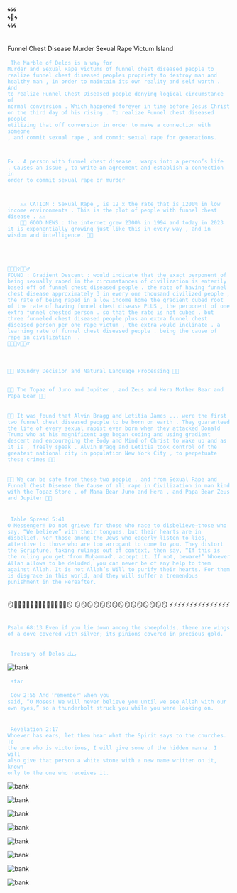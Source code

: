 🌀🌀🌀 <br/>
🌀🕋🌀<br/>
🌀🌀🌀<br/>
<br/>
<br/>
Funnel Chest Disease Murder Sexual Rape Victum Island
<br/>
<br/>
<code style="color: lightskyblue">
The Marble of Delos is a way for Murder and Sexual Rape victums of funnel chest diseased people to realize funnel chest diseased peoples propriety to destroy man and healthy man , in order to maintain its own reality and self worth . And to realize Funnel Chest Diseased people denying logical circumstance of normal conversion . Which happened forever in time before Jesus Christ on the third day of his rising . To realize Funnel chest diseased people utilizing that off conversion in order to make a connection with someone , and commit sexual rape , and commit sexual rape for generations.

Ex . A person with funnel chest disease , warps into a person’s life . Causes an issue , to write an agreement and establish a connection in order to commit sexual rape or murder

</code>

<code style="color: lightskyblue">
    ⚠️⚠️ CATION : Sexual Rape , is 12 x the rate that is 1200% in low income environments . This is the plot of people with funnel chest disease . ⚠️⚠️
    🔰🔰 GOOD NEWS : the internet grew 2300% in 1994 and today in 2023 it is exponentially growing just like this in every way , and in wisdom and intelligence. 🔰🔰 
    
</code>
    <br/>
    <br/>

<code style="color: lightskyblue">
🚨🚨👮‍♀️👮👮‍♂️ 
FOUND : Gradient Descent : would indicate that the exact perponent of being sexually raped in the circumstances of civilization is enterily based off of funnel chest diseased people . the rate of having funnel chest disease approximately 3 in every one thousand civilized people , the rate of being raped in a low income home the gradient cubed root of the rate of having funnel chest disease PLUS , the perponent of one extra funnel chested person . so that the rate is not cubed . but three funneled chest diseased people plus an extra funnel chest diseased person per one rape victum , the extra would inclinate . a learning rate of funnel chest diseased people . being the cause of rape in civilization  . 
🚨🚨👮‍♀️👮👮‍♂️
</code>
<br/>
<br/>
<code style="color: lightskyblue">
💎💎 Boundry Decision and Natural Language Processing 💎💎 
 </code>
<br/>
<code style="color: lightskyblue">
💎💎 The Topaz of Juno and Jupiter , and Zeus and Hera Mother Bear and Papa Bear 💎💎 
</code>
<br/>
<code style="color: lightskyblue">
💎💎 It was found that Alvin Bragg and Letitia James ... were the first two funnel chest diseased people to be born on earth . They guaranteed the life of every sexual rapist ever born when they attacked Donald Trump who at his magnificent age began coding and using gradient descent and encouraging the Body and Mind of Christ to wake up and as it is , freely speak . Alvin Bragg and Letitia took control of the greatest national city in population New York City , to perpetuate these crimes 💎💎 
</code>
<br/>
<code style="color: lightskyblue">
💎💎 We can be safe from these two people , and from Sexual Rape and Funnel Chest Disease the Cause of all rape in Civilization in man kind with the Topaz Stone , of Mama Bear Juno and Hera , and Papa Bear Zeus and Jupiter 💎💎 
</code>
<br/>
<br/> 
<code style="color: lightskyblue"> Table Spread 5:41
O Messenger! Do not grieve for those who race to disbelieve—those who say, “We believe” with their tongues, but their hearts are in disbelief. Nor those among the Jews who eagerly listen to lies, attentive to those who are too arrogant to come to you. They distort the Scripture, taking rulings out of context, then say, “If this is the ruling you get ˹from Muḥammad˺, accept it. If not, beware!” Whoever Allah allows to be deluded, you can never be of any help to them against Allah. It is not Allah’s Will to purify their hearts. For them is disgrace in this world, and they will suffer a tremendous punishment in the Hereafter.
</code>
<br/>
<br/>
🪞🦢🦢🦢🦢🦢🦢🦢🦢🦢🦢🦢🦢🦢🪞
🪞🪞🪞🪞🪞🪞🪞🪞🪞🪞🪞🪞🪞🪞🪞
⚡️⚡️⚡️⚡️⚡️⚡️⚡️⚡️⚡️⚡️⚡️⚡️⚡️⚡️⚡️
<br/>
<br/>
<code style="color: lightskyblue">
Psalm 68:13 Even if you lie down among the sheepfolds, there are wings of a dove covered with silver; its pinions covered in precious gold.
‭‭</code>
<br/>
<br/>
<code style="color: lightskyblue"> Treasury of Delos بنك </code>

![bank](/art/synagogue.jpeg)
<br/>
<br/>
<code style="color : lightskyblue"> star </code>
<br/>
<br/>
<code style="color : lightskyblue">
Cow 2:55 And ˹remember˺ when you said, “O Moses! We will never believe you until we see Allah with our own eyes,” so a thunderbolt struck you while you were looking on.
</code>
<br/>
<br/>
<code style="color : lightskyblue">
Revelation 2:17 Whoever has ears, let them hear what the Spirit says to the churches. To the one who is victorious, I will give some of the hidden manna. I will also give that person a white stone with a new name written on it, known only to the one who receives it.
</code>
<br/>

![bank](/art/starPreview2.jpeg)

![bank](/art/topDiamond.jpeg)

![bank](/art/topRightTriangle1.jpeg)

![bank](/art/bottomRightTriangle.jpeg)

![bank](/art/bottomTrianglePreview1.JPG)

![bank](/art/Bottomleftstar2.JPG)

![bank](/art/BottomRightStar2.jpg)

![bank](/art/topleftstar9.JPG)
